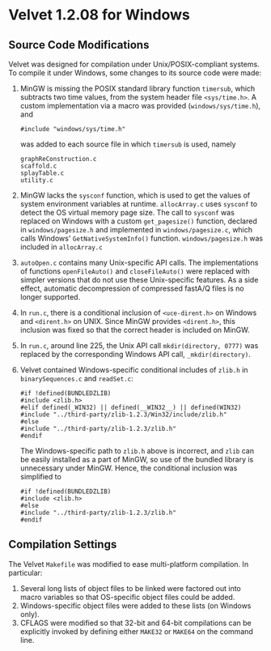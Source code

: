 Velvet 1.2.08 for Windows
=========================

Source Code Modifications
-------------------------

Velvet was designed for compilation under Unix/POSIX-compliant systems.  To compile it under Windows, some changes to its source code were made:

1.	MinGW is missing the POSIX standard library function `timersub`, which subtracts two time values, from the system header file `<sys/time.h>`.  A custom implementation via a macro was provided (`windows/sys/time.h`), and

		#include "windows/sys/time.h"
		
	was added to each source file in which `timersub` is used, namely

		graphReConstruction.c
		scaffold.c
		splayTable.c
		utility.c

2.	MinGW lacks the `sysconf` function, which is used to get the values of system environment variables at runtime.  `allocArray.c` uses `sysconf` to detect the OS virtual memory page size.  The call to `sysconf` was replaced on Windows with a custom `get_pagesize()` function, declared in `windows/pagesize.h` and implemented in `windows/pagesize.c`, which calls Windows' `GetNativeSystemInfo()` function.  `windows/pagesize.h` was included in `allocArray.c`
3.	`autoOpen.c` contains many Unix-specific API calls.  The implementations of functions `openFileAuto()` and `closeFileAuto()` were replaced with simpler versions that do not use these Unix-specific features.  As a side effect, automatic decompression of compressed fastA/Q files is no longer supported.
4.	In `run.c`, there is a conditional inclusion of `<uce-dirent.h>` on Windows and `<dirent.h>` on UNIX.  Since MinGW provides `<dirent.h>`, this inclusion was fixed so that the correct header is included on MinGW.
5.	In `run.c`, around line 225, the Unix API call `mkdir(directory, 0777)` was replaced by the corresponding Windows API call, `_mkdir(directory)`.
6.	Velvet contained Windows-specific conditional includes of `zlib.h` in `binarySequences.c` and `readSet.c`:

		#if !defined(BUNDLEDZLIB)
		#include <zlib.h>
		#elif defined(_WIN32) || defined(__WIN32__) || defined(WIN32)
		#include "../third-party/zlib-1.2.3/Win32/include/zlib.h"
		#else
		#include "../third-party/zlib-1.2.3/zlib.h"
		#endif
		
	The Windows-specific path to `zlib.h` above is incorrect, and `zlib` can be easily installed as a part of MinGW, so use of the bundled library is unnecessary under MinGW.  Hence, the conditional inclusion was simplified to

		#if !defined(BUNDLEDZLIB)
		#include <zlib.h>
		#else
		#include "../third-party/zlib-1.2.3/zlib.h"
		#endif

Compilation Settings
--------------------

The Velvet `Makefile` was modified to ease multi-platform compilation.  In particular:

1.	Several long lists of object files to be linked were factored out into macro variables so that OS-specific object files could be added.
2.	Windows-specific object files were added to these lists (on Windows only).
3.	CFLAGS were modified so that 32-bit and 64-bit compilations can be explicitly invoked by defining either `MAKE32` or `MAKE64` on the command line.